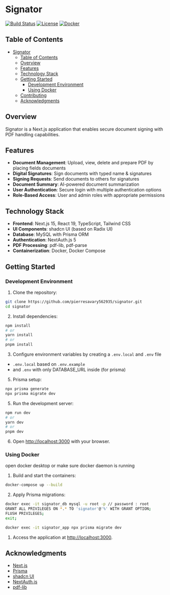# Signator

[![Build Status](https://img.shields.io/badge/build-passing-brightgreen)](https://github.com/yourusername/signator)
[![License](https://img.shields.io/badge/license-MIT-blue)](LICENSE)
[![Docker](https://img.shields.io/badge/docker-ready-blue)](https://hub.docker.com/)

## Table of Contents
- [Signator](#signator)
  - [Table of Contents](#table-of-contents)
  - [Overview](#overview)
  - [Features](#features)
  - [Technology Stack](#technology-stack)
  - [Getting Started](#getting-started)
    - [Development Environment](#development-environment)
    - [Using Docker](#using-docker)
  - [Contributing](#contributing)
  - [Acknowledgments](#acknowledgments)

## Overview
Signator is a Next.js application that enables secure document signing with PDF handling capabilities.

## Features

- **Document Management**: Upload, view, delete and prepare PDF by placing fields documents
- **Digital Signatures**: Sign documents with typed name & signatures
- **Signing Requests**: Send documents to others for signatures
- **Document Summary**: AI-powered document summarization
- **User Authentication**: Secure login with multiple authentication options
- **Role-Based Access**: User and admin roles with appropriate permissions

## Technology Stack

- **Frontend**: Next.js 15, React 19, TypeScript, Tailwind CSS
- **UI Components**: shadcn UI (based on Radix UI)
- **Database**: MySQL with Prisma ORM
- **Authentication**: NextAuth.js 5
- **PDF Processing**: pdf-lib, pdf-parse
- **Containerization**: Docker, Docker Compose

## Getting Started

### Development Environment

1. Clone the repository:

```bash
git clone https://github.com/pierresavary562935/signator.git
cd signator
```

2. Install dependencies:

```bash
npm install
# or
yarn install
# or
pnpm install
```

3. Configure environment variables by creating a `.env.local` and  `.env` file

  - `.env.local` based on `.env.example`
  - and `.env` with only DATABASE_URL inside (for prisma)

5. Prisma setup:
   
```bash
npx prisma generate
npx prisma migrate dev
```

5. Run the development server:

```bash
npm run dev
# or
yarn dev
# or
pnpm dev
```

6. Open [http://localhost:3000](http://localhost:3000) with your browser.

### Using Docker

open docker desktop or make sure docker daemon is running

1. Build and start the containers:

```bash
docker-compose up --build
```

2. Apply Prisma migrations:

```bash
docker exec -it signator_db mysql -u root -p // password : root
GRANT ALL PRIVILEGES ON *.* TO 'signator'@'%' WITH GRANT OPTION;
FLUSH PRIVILEGES;
exit;
```

```bash
docker exec -it signator_app npx prisma migrate dev        
```

1. Access the application at [http://localhost:3000](http://localhost:3000).

## Acknowledgments

- [Next.js](https://nextjs.org/)
- [Prisma](https://www.prisma.io/)
- [shadcn UI](https://ui.shadcn.com/)
- [NextAuth.js](https://next-auth.js.org/)
- [pdf-lib](https://pdf-lib.js.org/)
